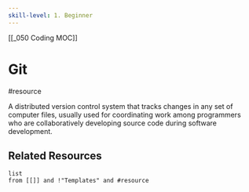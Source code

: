 ```yaml
---
skill-level: 1. Beginner 
---
```


[[_050 Coding MOC]]

# Git
#resource 

A distributed version control system that tracks changes in any set of computer files, usually used for coordinating work among programmers who are collaboratively developing source code during software development.

## Related Resources
```dataview
list
from [[]] and !"Templates" and #resource
```